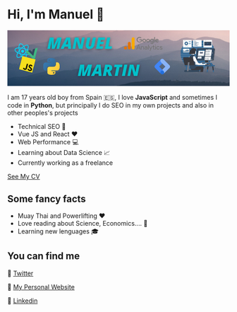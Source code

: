 # Hi, I'm Manuel :punch:

![Manuel Presentacion](./manu.jpg)

I am 17 years old boy from Spain :es:, I love **JavaScript** and sometimes I code in **Python**, but principally I do SEO in my own projects and also in other peoples's projects

- Technical SEO :hammer:
- Vue JS and React :hearts:
- Web Performance :computer:
- Learning about Data Science :chart_with_upwards_trend:
- Currently working as a freelance

[See My CV](./manu-cv.pdf)

## Some fancy facts

- Muay Thai and Powerlifting :hearts:
- Love reading about Science, Economics.... :blue_book:
- Learning new lenguages :mortar_board:

## You can find me

:link: [Twitter](https://twitter.com/Manu_200476)

:link: [My Personal Website](https://manuelmartin.me/)

:link: [Linkedin](https://www.linkedin.com/in/manudev200476/)


